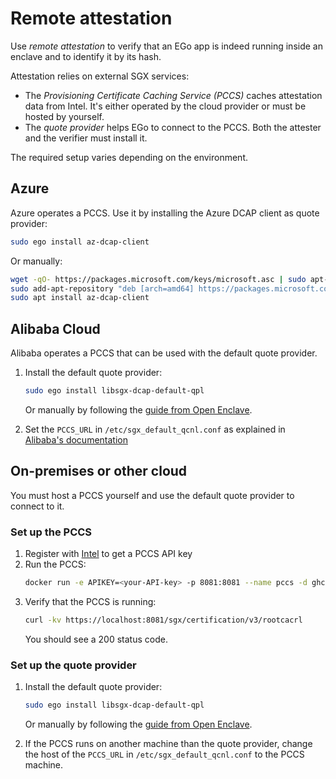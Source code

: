 # Remote attestation
Use *remote attestation* to verify that an EGo app is indeed running inside an enclave and to identify it by its hash.

Attestation relies on external SGX services:
* The *Provisioning Certificate Caching Service (PCCS)* caches attestation data from Intel. It's either operated by the cloud provider or must be hosted by yourself.
* The *quote provider* helps EGo to connect to the PCCS. Both the attester and the verifier must install it.

The required setup varies depending on the environment.

## Azure
Azure operates a PCCS. Use it by installing the Azure DCAP client as quote provider:
```bash
sudo ego install az-dcap-client
```
Or manually:
```bash
wget -qO- https://packages.microsoft.com/keys/microsoft.asc | sudo apt-key add
sudo add-apt-repository "deb [arch=amd64] https://packages.microsoft.com/ubuntu/`lsb_release -rs`/prod `lsb_release -cs` main"
sudo apt install az-dcap-client
```

## Alibaba Cloud
Alibaba operates a PCCS that can be used with the default quote provider.
1. Install the default quote provider:
   ```bash
   sudo ego install libsgx-dcap-default-qpl
   ```
   Or manually by following the [guide from Open Enclave](https://github.com/openenclave/openenclave/blob/master/docs/GettingStartedDocs/Contributors/NonAccMachineSGXLinuxGettingStarted.md#3-set-up-intel-dcap-quote-provider-library-qpl).

1. Set the `PCCS_URL` in `/etc/sgx_default_qcnl.conf` as explained in [Alibaba's documentation](https://www.alibabacloud.com/help/doc-detail/208095.htm#step-fn4-02q-tj4)

## On-premises or other cloud
You must host a PCCS yourself and use the default quote provider to connect to it.

### Set up the PCCS
1. Register with [Intel](https://api.portal.trustedservices.intel.com/provisioning-certification) to get a PCCS API key
1. Run the PCCS:
   ```bash
   docker run -e APIKEY=<your-API-key> -p 8081:8081 --name pccs -d ghcr.io/edgelesssys/pccs
   ```
1. Verify that the PCCS is running:
   ```bash
   curl -kv https://localhost:8081/sgx/certification/v3/rootcacrl
   ```
   You should see a 200 status code.

### Set up the quote provider
1. Install the default quote provider:
   ```bash
   sudo ego install libsgx-dcap-default-qpl
   ```
   Or manually by following the [guide from Open Enclave](https://github.com/openenclave/openenclave/blob/master/docs/GettingStartedDocs/Contributors/NonAccMachineSGXLinuxGettingStarted.md#3-set-up-intel-dcap-quote-provider-library-qpl).

1. If the PCCS runs on another machine than the quote provider, change the host of the `PCCS_URL` in `/etc/sgx_default_qcnl.conf` to the PCCS machine.

